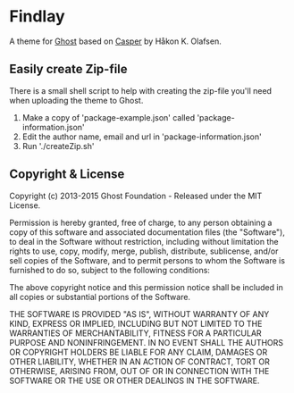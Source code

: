 # Findlay

A theme for [Ghost](http://github.com/tryghost/ghost/) based on [Casper](http://github.com/tryghost/casper/) by Håkon K. Olafsen.

## Easily create Zip-file

There is a small shell script to help with creating the zip-file you'll need when uploading the theme to Ghost.

1. Make a copy of 'package-example.json' called 'package-information.json'
2. Edit the author name, email and url in 'package-information.json'
3. Run './createZip.sh'

## Copyright & License

Copyright (c) 2013-2015 Ghost Foundation - Released under the MIT License.

Permission is hereby granted, free of charge, to any person obtaining a copy of this software and associated documentation files (the "Software"), to deal in the Software without restriction, including without limitation the rights to use, copy, modify, merge, publish, distribute, sublicense, and/or sell copies of the Software, and to permit persons to whom the Software is furnished to do so, subject to the following conditions:

The above copyright notice and this permission notice shall be included in all copies or substantial portions of the Software.

THE SOFTWARE IS PROVIDED "AS IS", WITHOUT WARRANTY OF ANY KIND, EXPRESS OR IMPLIED, INCLUDING BUT NOT LIMITED TO THE WARRANTIES OF MERCHANTABILITY, FITNESS FOR A PARTICULAR PURPOSE AND
NONINFRINGEMENT. IN NO EVENT SHALL THE AUTHORS OR COPYRIGHT HOLDERS BE LIABLE FOR ANY CLAIM, DAMAGES OR OTHER LIABILITY, WHETHER IN AN ACTION OF CONTRACT, TORT OR OTHERWISE, ARISING FROM, OUT OF OR IN CONNECTION WITH THE SOFTWARE OR THE USE OR OTHER DEALINGS IN THE SOFTWARE.
